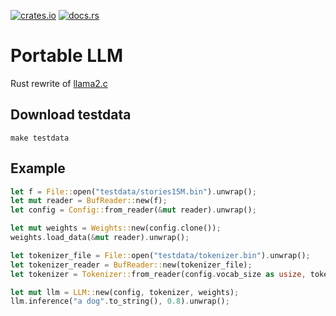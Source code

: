 [![crates.io](https://img.shields.io/crates/v/pllm.svg)](https://crates.io/crates/pllm)
[![docs.rs](https://docs.rs/pllm/badge.svg)](https://docs.rs/pllm)

# Portable LLM

Rust rewrite of [llama2.c](https://github.com/karpathy/llama2.c.git)

## Download testdata

```
make testdata
```

## Example

```rust
let f = File::open("testdata/stories15M.bin").unwrap();
let mut reader = BufReader::new(f);
let config = Config::from_reader(&mut reader).unwrap();

let mut weights = Weights::new(config.clone());
weights.load_data(&mut reader).unwrap();

let tokenizer_file = File::open("testdata/tokenizer.bin").unwrap();
let tokenizer_reader = BufReader::new(tokenizer_file);
let tokenizer = Tokenizer::from_reader(config.vocab_size as usize, tokenizer_reader).unwrap();

let mut llm = LLM::new(config, tokenizer, weights);
llm.inference("a dog".to_string(), 0.8).unwrap();
```
